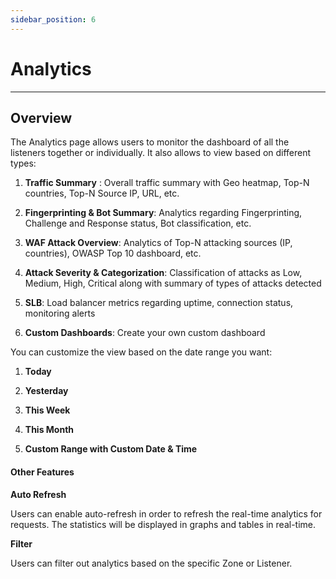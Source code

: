 ```yaml
---
sidebar_position: 6
---
```

# Analytics

---

## Overview

The Analytics page allows users to monitor the dashboard of all the listeners together or individually. It also allows to view based on different types:

1. **Traffic Summary** : Overall traffic summary with Geo heatmap, Top-N countries, Top-N Source IP, URL, etc.

2. **Fingerprinting & Bot Summary**: Analytics regarding Fingerprinting, Challenge and Response status, Bot classification, etc.

3. **WAF Attack Overview**: Analytics of Top-N attacking sources (IP, countries), OWASP Top 10 dashboard, etc.

4. **Attack Severity & Categorization**: Classification of attacks as Low, Medium, High, Critical along with summary of types of attacks detected

5. **SLB**: Load balancer metrics regarding uptime, connection status, monitoring alerts

6. **Custom Dashboards**: Create your own custom dashboard

You can customize the view based on the date range you want:

1. **Today**

2. **Yesterday**

3. **This Week**

4. **This Month**

5. **Custom Range with Custom Date & Time**

#### Other Features

**Auto Refresh**

Users can enable auto-refresh in order to refresh the real-time analytics for requests. The statistics will be displayed in graphs and tables in real-time.

**Filter**

Users can filter out analytics based on the specific Zone or Listener.